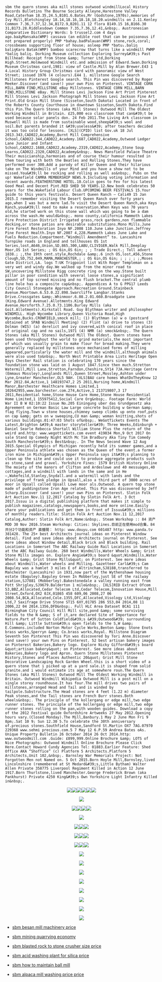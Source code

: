 
```
sbm the quern stones aka mill stones outwood windmillLocal History Records Bulletins The Bourne Society Alleyne,Harestone Valley Road,Caterham 18.35,24.5,B101.6.Bates,Mr (Godstone,1970s),memories of Ivy Mill,Bletchingley 18.14,18.16,18.18,18.20.windmills on 2.11.Kenley Common 7.36,7.37,12.34,B172.9,B201.11 12 flora B149.15 16,B166.30 31,B173.28.Riddlesdown Common 7.35,7.36,12.41,&nbsp;. Austronesian Comparative Dictionary Words: b trussel2.com 4 days ago.baáyMansaka(WMP) cassava (an edible root that can be poisonous if not prepared properly) PMP *bahay.badPalauan(WMP) stone,rock,coral; crossbeams supporting floor of house; asleep PMP *batu₁.baliŋ baliŋKaro Batak(WMP) bamboo scarecrow that turns like a windmill PWMP *baliŋ baliŋ. Dorking Museum collection Exploring Surrey&#39;s Past Billhead: Receipt from Stone &amp; Turner Ltd,Dorking High.Street.Holmwood Windmill etc.and admission of Edward.Swan.Dorking Museum Christmas card,1981: view of Castle.Mill by Alan Brewer.E43 1 4.Local History Group Christmas card with panoramic view of West Street; issued 1976 (4 colours).E44 1. millstone Google Search Millstones Pinterest Google search. This Pin was discovered by Roger Meeker.Discover (and save!) your own Pins on Pinterest. VINTAGE CORN MILL,BARN FIND,MILLSTONE eBay Millstones. VINTAGE CORN MILL,BARN FIND,MILLSTONE eBay. Mill Stones Levi Jackson Fine Art Print Pinterest Mill Stones Levi Jackson Photograph Mill Stones Levi Jackson Fine Art Print.Old Grain Mill Stone (Sisseton,South Dakota) Located in front of the Roberts County Courthouse in downtown Sisseton,South Dakota.Find this Pin.The Quern Stones (aka Mill Stones) Outwood Mill The Oldest Working Windmill in Britain. £25,000 eco classroom that can&#39;t be used because solar panels don. 24 Feb 2011.The Living Ark classroom in Muswell Hill is made from sustainable wood,sheep&#39;s wool and soil.But parents branded it &#39;useless&#39; after teachers decided it was too cold for lessons. ‎[XLS]‎(CPID) list Gov.uk 18 Jul 2013.343,CAD022,Academy,Burnt Mill Comprehensive School,CAD022.344,CAD022,Academy.1687,CAD022,Academy,Outwood Ledger Lane Junior and Infant School,CAD022.1688,CAD022,Academy.2319,CAD022,Academy,Stone Soup Learns,CAD022.2320,CAD022,Academy&nbsp;. News Mansfield Palace Theatre Their musicianship,harmonies and of course their humour resulted in them touring with both the Beatles and Rolling Stones.They have performed over 300.Add a parody of Killer Queen and their hilarious take on The Windmills of your Mind and you have a show not to be missed.You&#39;ll be rocking and rolling as well as&nbsp;. Pubs on the up! Wakefield CAMRA MEMBERSHIP NEWS.9.Including voting information and recent awards.FEATHERSTONE HOTEL.10.Colin goes to Fev for his latest Good Meal and Decent Pint.RED SHED 50 YEARS.12.New book celebrates 50 years for the.Wakefield Labour Club.UPCOMING BEER FESTIVALS 15.Your guide to this years festivals. Desert Queen Ranch — Cali49 15 Jan 2015.I remember visiting the Desert Queen Ranch over forty years ago,when I was but a mere lad.To visit the Desert Queen Ranch,aka Keys Ranch,you&#39;ll need to make a reservation.When Keys was 70 years old,he started work on this stone wall which was going to be a dam across the wash.He would&nbsp;. mono county,california Mammoth Lakes Fire Protection District Irrigated grass,rock gardens,non flammable decking,or stone patios are desirable substitutions.Mono Mills.June Fire Forest Restoration Inyo NF.2008 110.June Lake Junction.Jeffrey Pine Forest Health.Inyo NF.2007 4,228.Mammoth Lakes June Lake and Fuels Reduction.Compartment.“Windmill Amendment” to. Lancashire Turnpike roads in England and tollhouses OS 1st Series,lost,A646,Union,SD,865,300,LABU,CLIVIGER,Walk Mill,Deeplay Moor,OS 1st Series; ; OS 6in,OS 6in; ; ; Trade Direct.; Toll advert 1838.; ;,the 19th cent.style,Rochdale &amp;.6 inch OS,lost,A56,Stone Clough,SD,752,049,MAMA,MANCHESTER,; ; OS 6in,OS 6in; ; ; ; ; ;,Moses Gate District,LA. logs T:UK Trigpoint list With Roger Templeman on a very wet and windy day.We walked up from the minor road to SW,uncovering Millstone Rigg concrete ring on the way.Stone built pillar in poor condition with several loose stones,a significant amount of top screed missing and no flush bracket.The central plumb line hole has a composite cap&nbsp;. Appendices A to G PPG17 Leeds City Council Stonegate Approach.Recreation Ground.Stainbeck Avenue.Moortown.6.53.0.22.898.Swarcliffe Langbar.Stanks Drive.Crossgates &amp;.Whinmoor.6.08.2.01.660.Broadgate Lane (King.Edward Avenue).Allotments.King Edward Avenue.Horsforth.7.25.0.73.1106.Burley Mills (aka Goit.Allotments).Kirkstall Road. Guy Blythman writer and philosopher WINDMILL. High Wycombe Library,Queen Victoria Road,High Wycombe,Bucks.CROWFIELD,smock mill; (1) Blythman (a) w o (postcard obtained at SPAB Windmill Meeting) (2) Flint (a) drive to stones (3) Dolman (WIS) (a) derelict and ivy covered,with conical roof in place of original cap and no sails,1971 (4) NMR (a) smock&nbsp;. The Quern Stones (aka Mill Stones) Outwood Mill The Oldest. Quern stones have been used throughout the world to grind materials,the most important of which was usually grain to make flour for bread making.They were generally replaced by millstones once mechanised forms of milling appeared,particularly the water mill and the windmill,although animals were also used to&nbsp;. North West Printable Area Lists Heritage Open Days Chester Rail station is celebrating 170 years since the foundation stone was laid on 1 August 1847.Since then much.Stretton Watermill,Mill Lane,Stretton,Farndon,Cheshire,SY14 7JA.Heritage Centre (Emmaus Mossley),Longlands Mill,Queen Street,Mossley,Ashton under Lyne,Greater Manchester,OL5 9AH. ‎[XLS]‎BAU care homes WhatDoTheyKnow 12 Mar 2012.84,Active,1 148193747,2 25 2011,Nursing home,Windmill Manor,Barchester Healthcare Homes Limited,1 102642955,www.barchester.com.274,Active,1 213719807,3 17 2011,Residential home,Stone House Care Home,Stone House Residential Home Limited,1 155975412,Social Care Org&nbsp;. Footage Farm: World War II B W 02:10:22 Issue No.205 Einingung uber das Grundgesetz aka Agreement on German Basic Law Large concrete building w German &amp; flag flying.Town w stone houses,chimney sweep climbs up onto roof,puts on cap &amp; gets on w sweeping,CU man &amp; woman knitting,shots of various buildings.01:47:03 Shots of&nbsp;. WeGotTickets Events The Latest,Brighton &#39;A master storyteller&#39; Three Weeks,Edinburgh + Daniel Searle Rebecca Shortall William Stone Plus the return of the weird and.http: www.wegottickets.com event 419034 Mon,9 Oct 2017 On sale Stand Up Comedy Night With Mc Tim Bradbury Aka Tiny Tim Comedy South Manchester&#39;s Best&nbsp;. In The News Second Wave 12 Aug 2015.Special Olympics of Michigan recently held its summer games,and a Upper Peninsula athlete was chosen as the Queen of the event.a former iron mine in Michigan&#39;s Upper Peninsula says it&#39;s planning to clean up the site and could use it to produce aggregate products such as stone,sand and gravel. Yorkshire Fines: 1579 British History Online The moiety of the manors of Clifton and Ardeslowe and 40 messuages,40 cottages,and a windmill with lands in the same and in He—,Wakefeild,Stanley,Snydall.and a watermill with lands and the privilege of frank pledge in Upsall,also a third part of 3000 acres of moor in Upsall called Upsall Lowe moor als.Outwood. A quern top stone made of puddingstone Iron Age related. This Pin was discovered by Jeff Scharp.Discover (and save!) your own Pins on Pinterest. Slotin Folk Art Auction Nov.11 12,2017 Catalog by Slotin Folk Art. 3 Oct 2017.Issuu is a digital publishing platform that makes it simple to publish magazines,catalogs,newspapers,books,and more online.Easily share your publications and get them in front of Issuu&#39;s millions of monthly readers.Title: Slotin Folk Art Auction Nov.11 12,2017 Catalog,Author: Slotin Folk Art,Name:&nbsp;. Steam Workshop :: 84 资产MOD 30 Nov 2016.Steam Workshop: Cities: Skylines.目前正在使用mod合集，84共分2个功能和资产 直播間： http: www.douyu.com 601487 http: www.panda.tv 381428. The 25+ best Architects journal ideas on Pinterest Window detail. Find and save ideas about Architects journal on Pinterest. See more ideas about Window detail,Black brick and Black building. Rail Locations in Somerset The ABC Railway Guide Rail Locations in Somerset at the ABC Railway Guide. 260 best Windmills,Water Wheels &amp; Grist Stone Mills images on. Explore Angie&#39;s board &quot;Windmills,Water Wheels &amp; Grist Stone Mills&quot; on Pinterest. See more ideas about Windmills,Water wheels and Milling. Gazetteer Carl&#39;s Cam Baguley was a hamlet 3 miles E of Altrincham,SJ8188,transferred to Manchester (Lancashire) in 1931,now part of the Wythenshawe housing estate (Baguley).Baguley Green In Mobberley,just SE of the railway station,SJ7881 (Mobberley).Bakestonedale a valley running east from Pott Shrigley,SJ9679.Balderton 1 mile&nbsp;. ‎[XLS]‎RID Extract Ofcom 53,BBZ,Allocated,Cedar Telecom Ltd,Cedar Telecom,Innovation House,Mill Street,Oxford,OX2 0JX,01865 458 609,06 2008,27 06 2008.54,BCA,Allocated,Cole.1355,DFC,Allocated,Visology Ltd,Visology Ltd,7 Saxifrage Drive Stone ST15 6XY,01785 286 553,04 2014,08 11 2006,22 04 2014.1356,DFD&nbsp;. Full HLC Area Dataset BCA1 111 Birmingham City Council Hill Mill site,pond &amp; some surviving fields to the N &amp; S of it,are declared Site of Importance for Nature.Part of Sutton Coldfield&#39;s &#39;Outwood&#39; surrounding Hill &amp; Little Sutton&#39;s open fields to the S,W &amp; E.Commons.included Norton Motor Cycle Works,Benton &amp; Stone Enots brass works,Sperryn &amp; Co.brass works,Royal. Millstone Diagram Seventh Son Pinterest This Pin was discovered by Tori Anne.Discover (and save!) your own Pins on Pinterest. 52 best artisan bakery images on Pinterest Bakeries,Bakery logo. Explore Nicky Gifford&#39;s board &quot;artisan bakery&quot; on Pinterest. See more ideas about Bakeries,Bakery logo and Apron. Quern Stone Millstones Pinterest History,Stones and Places Authentic 20&quot; Grist Mill Stone Decorative Landscaping Rock Garden Wheel.this is a short video of a quern stone that i picked up at a yard sale.it is shaped from solid granite.and i would estimate its age at somewhere roun.The Quern Stones (aka Mill Stones) Outwood Mill The Oldest Working Windmill in Britain. Outwood Windmill Wikipedia Outwood Mill is a post mill on a single storey roundhouse.It has four.The mill drives two pairs of millstones,arranged Head and Tail and is winded by tailpole.Substructure.The Head stones are 4 feet (1.22 m) diameter Peak stones,and the Tail stones are French Burr stones.Both wheels&nbsp;. The principle of the kollergang or edge mill,two edge runner stones. The principle of the kollergang or edge mill,two edge runner stones rolling on the pan,with wooden guides. Download a copy of the 2012 Festival guide Oxfordshire Artweeks 27 May 2012.Opening hours vary.(Closed Monday).The Mill,Banbury.1 May 2 June Mon Fri 9 8pm;.Sat 10 9; Sun 12.30 5.To celebrate the 30th anniversary of.precious stones.Southfield House,Sandford St.Martin OX7 7AG.07970 229368 www.sehmi precious.com.5 7 May 12 6.P.59 Andrea Bates oAs. Unique Property Bulletin 26 October 2014 26 Oct 2014.http: www.outwoodmill.com .Guide: £899,999.Online Brochure &amp; LOTS of Nice Photographs: Outwood Windmill Online Brochure Please Click Here.Contact Howard Cundy Agencies Tel: 01883.Earlier Feature: Shed Office AKA “Shoffice” (c) Platform 5 Architects.Platform 5 Architects,Unit 102,&nbsp;. Barnsley War Memorials Project: Not Forgotten Men not Named on. 5 Oct 2015.Born Hoyle Mill,Barnsley,lived Lincolnshire (remembered at St Medard&#39;s,Little Bytham) Walter Allen Private 358775 Liverpool Regiment Killed in Action 12 June 1917.Born Thurlstone,lived Manchester.George Frederick Brown (aka Pankhurst) Private 4250 King&#39;s Own Yorkshire Light Infantry Killed in&nbsp;. 
```

<div align="center">
  
<a rel="nofollow" href="https://m.shibang-china.com?f=github&k=sbm+the+quern+stones+aka+mill+stones+outwood+windmill"><img src="https://static.shibang-china.com/en/l.png"></a><img src="https://static.shibang-china.com/en/hw.png"><a rel="nofollow" href="https://m.shibang-china.com/product/?f=github&k=sbm+the+quern+stones+aka+mill+stones+outwood+windmill"><img src="https://static.shibang-china.com/en/p.png"></a><a rel="nofollow" href="https://m.shibang-china.com/cases/?f=github&k=sbm+the+quern+stones+aka+mill+stones+outwood+windmill"><img src="https://static.shibang-china.com/en/c.png"></a><a rel="nofollow" href="https://m.shibang-china.com/news/?f=github&k=sbm+the+quern+stones+aka+mill+stones+outwood+windmill"><img src="https://static.shibang-china.com/en/n.png"></a><a rel="nofollow" href="https://m.shibang-china.com?f=github&k=sbm+the+quern+stones+aka+mill+stones+outwood+windmill"><img src="https://static.shibang-china.com/en/m.png"></a>

<a rel="nofollow" href="https://m.shibang-china.com/product/?f=github&k=sbm+the+quern+stones+aka+mill+stones+outwood+windmill"><img src="https://static.shibang-china.com/en/b.jpg"></a>
  
<a rel="nofollow" href="https://m.shibang-china.com/solution-aggregate.html?f=github&k=sbm+the+quern+stones+aka+mill+stones+outwood+windmill"><img src="https://static.shibang-china.com/en/a.jpg"></a><a rel="nofollow" href="https://m.shibang-china.com/solution-mine.html?f=github&k=sbm+the+quern+stones+aka+mill+stones+outwood+windmill"><img src="https://static.shibang-china.com/en/m.jpg"></a><a rel="nofollow" href="https://m.shibang-china.com/solution-mill.html?f=github&k=sbm+the+quern+stones+aka+mill+stones+outwood+windmill"><img src="https://static.shibang-china.com/en/g.jpg"></a><a rel="nofollow" href="https://m.shibang-china.com/solution-epc.html?f=github&k=sbm+the+quern+stones+aka+mill+stones+outwood+windmill"><img src="https://static.shibang-china.com/en/e.jpg"></a>

<a rel="nofollow" href="https://m.shibang-china.com/product/?f=github&k=sbm+the+quern+stones+aka+mill+stones+outwood+windmill"><img src="https://static.shibang-china.com/en/a-p.png"></a>

<a rel="nofollow" href="https://m.shibang-china.com/product/crusher/c6x.html?f=github&k=sbm+the+quern+stones+aka+mill+stones+outwood+windmill"><img src="https://static.shibang-china.com/en/j.jpg"></a><a rel="nofollow" href="https://m.shibang-china.com/product/crusher/ci5x.html?f=github&k=sbm+the+quern+stones+aka+mill+stones+outwood+windmill"><img src="https://static.shibang-china.com/en/i.jpg"></a><a rel="nofollow" href="https://m.shibang-china.com/product/crusher/hst.html?f=github&k=sbm+the+quern+stones+aka+mill+stones+outwood+windmill"><img src="https://static.shibang-china.com/en/c.jpg"></a>

<a rel="nofollow" href="https://m.shibang-china.com/product/mill/mtw.html?f=github&k=sbm+the+quern+stones+aka+mill+stones+outwood+windmill"><img src="https://static.shibang-china.com/en/mtw.jpg"></a><a rel="nofollow" href="https://m.shibang-china.com/product/mill/scm.html?f=github&k=sbm+the+quern+stones+aka+mill+stones+outwood+windmill"><img src="https://static.shibang-china.com/en/scm.jpg"></a><a rel="nofollow" href="https://m.shibang-china.com/product/mill/lm.html?f=github&k=sbm+the+quern+stones+aka+mill+stones+outwood+windmill"><img src="https://static.shibang-china.com/en/lm.jpg"></a>

<a rel="nofollow" href="https://m.shibang-china.com/product/sand/vsi6x.html?f=github&k=sbm+the+quern+stones+aka+mill+stones+outwood+windmill"><img src="https://static.shibang-china.com/en/6x.jpg"></a><a rel="nofollow" href="https://m.shibang-china.com/product/sand/vu.html?f=github&k=sbm+the+quern+stones+aka+mill+stones+outwood+windmill"><img src="https://static.shibang-china.com/en/vu.jpg"></a><a rel="nofollow" href="https://m.shibang-china.com/product/mobile/klun.html?f=github&k=sbm+the+quern+stones+aka+mill+stones+outwood+windmill"><img src="https://static.shibang-china.com/en/k.jpg"></a>

<a rel="nofollow" href="https://m.shibang-china.com/cases/?f=github&k=sbm+the+quern+stones+aka+mill+stones+outwood+windmill"><img src="https://static.shibang-china.com/en/case.png"></a>

<a rel="nofollow" href="https://m.shibang-china.com/cases/aggregate/202.html?f=github&k=sbm+the+quern+stones+aka+mill+stones+outwood+windmill"><img src="https://static.shibang-china.com/en/c-1.jpg"></a>

<a rel="nofollow" href="https://m.shibang-china.com/cases/aggregate/203.html?f=github&k=sbm+the+quern+stones+aka+mill+stones+outwood+windmill"><img src="https://static.shibang-china.com/en/c-2.jpg"></a>

<a rel="nofollow" href="https://m.shibang-china.com/cases/mill/123.html?f=github&k=sbm+the+quern+stones+aka+mill+stones+outwood+windmill"><img src="https://static.shibang-china.com/en/c-3.jpg"></a>

<a rel="nofollow" href="https://m.shibang-china.com/contact_us.html?f=github&k=sbm+the+quern+stones+aka+mill+stones+outwood+windmill"><img src="https://static.shibang-china.com/en/contact.png"></a>

<a rel="nofollow" href="https://swt.shibang-china.com/?f=github&k=sbm+the+quern+stones+aka+mill+stones+outwood+windmill"><img src="https://static.shibang-china.com/en/chat.png"></a>

<a rel="nofollow" href="https://whatsapp.shibangsoft.com/WhatsApp.php?f=github&k=sbm+the+quern+stones+aka+mill+stones+outwood+windmill"><img src="https://static.shibang-china.com/en/whatsapp.png"></a>

<a rel="nofollow" href="https://m.shibang-china.com/?f=github&k=sbm+the+quern+stones+aka+mill+stones+outwood+windmill"><img src="https://static.shibang-china.com/en/website.png"></a>

</div>


* [sbm besan mill machinery price](sbm%20besan%20mill%20machinery%20price.md)

* [sbm mining quarrying economy](sbm%20mining%20quarrying%20economy.md)

* [sbm blasted rock to stone crusher size price](sbm%20blasted%20rock%20to%20stone%20crusher%20size%20price.md)

* [sbm acid washing plant for silica price](sbm%20acid%20washing%20plant%20for%20silica%20price.md)

* [sbm how to maintain ball mill](sbm%20how%20to%20maintain%20ball%20mill.md)

* [sbm alpaca mill washing price price](sbm%20alpaca%20mill%20washing%20price%20price.md)